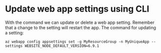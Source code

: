 # Update web app settings using CLI

With the command we can update or delete a web app setting. Remember that a change to the setting will restart the app. 
The command for updating a setting: 
```azurecli
az webapp config appsettings set -g MyResourceGroup -n MyUniqueApp --settings WEBSITE_NODE_DEFAULT_VERSION=6.9.1
```